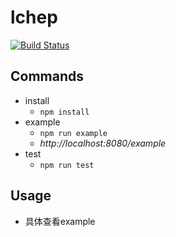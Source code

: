 lchep
==========

[![Build Status](https://travis-ci.com/eggachecat/lchep.svg?branch=master)](https://travis-ci.com/eggachecat/lchep)

Commands
----------
- install
  - ```npm install```
- example
  - ```npm run example```
  - *http://localhost:8080/example*
- test
  - ```npm run test```

Usage
----------
- 具体查看example